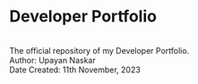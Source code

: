 # Developer Portfolio
<br>
The official repository of my Developer Portfolio.
<br>
Author: Upayan Naskar
<br>
Date Created: 11th November, 2023
